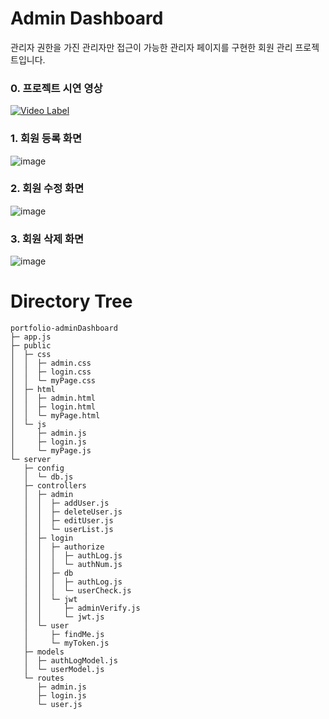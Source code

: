 # Admin Dashboard
관리자 권한을 가진 관리자만 접근이 가능한 관리자 페이지를 구현한 회원 관리 프로젝트입니다.

### 0. 프로젝트 시연 영상
[![Video Label](http://img.youtube.com/vi/Bs_LhABboCw/0.jpg)](https://youtu.be/Bs_LhABboCw)

### 1. 회원 등록 화면
![image](https://github.com/dnslfkrh/portfolio-adminDashboard/assets/140808035/42832798-89a1-4f05-995f-bd54541a00b2)

### 2. 회원 수정 화면
![image](https://github.com/dnslfkrh/portfolio-adminDashboard/assets/140808035/fed5ad41-79e8-4bb7-b23c-266a3a1516f7)

### 3. 회원 삭제 화면
![image](https://github.com/dnslfkrh/portfolio-adminDashboard/assets/140808035/7e1e4d02-b578-4b7f-8a47-337dfd73ec60)

# Directory Tree
```
portfolio-adminDashboard
├─ app.js
├─ public
│  ├─ css
│  │  ├─ admin.css
│  │  ├─ login.css
│  │  └─ myPage.css
│  ├─ html
│  │  ├─ admin.html
│  │  ├─ login.html
│  │  └─ myPage.html
│  └─ js
│     ├─ admin.js
│     ├─ login.js
│     └─ myPage.js
└─ server
   ├─ config
   │  └─ db.js
   ├─ controllers
   │  ├─ admin
   │  │  ├─ addUser.js
   │  │  ├─ deleteUser.js
   │  │  ├─ editUser.js
   │  │  └─ userList.js
   │  ├─ login
   │  │  ├─ authorize
   │  │  │  ├─ authLog.js
   │  │  │  └─ authNum.js
   │  │  ├─ db
   │  │  │  ├─ authLog.js
   │  │  │  └─ userCheck.js
   │  │  └─ jwt
   │  │     ├─ adminVerify.js
   │  │     └─ jwt.js
   │  └─ user
   │     ├─ findMe.js
   │     └─ myToken.js
   ├─ models
   │  ├─ authLogModel.js
   │  └─ userModel.js
   └─ routes
      ├─ admin.js
      ├─ login.js
      └─ user.js

```

